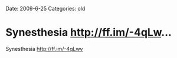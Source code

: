 Date: 2009-6-25
Categories: old

# Synesthesia http://ff.im/-4qLw...

Synesthesia <a href="http://ff.im/-4qLwv" rel="nofollow">http://ff.im/-4qLwv</a>
